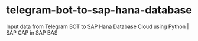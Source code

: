 # telegram-bot-to-sap-hana-database
Input data from Telegram BOT to SAP Hana Database Cloud using Python | SAP CAP in SAP BAS
